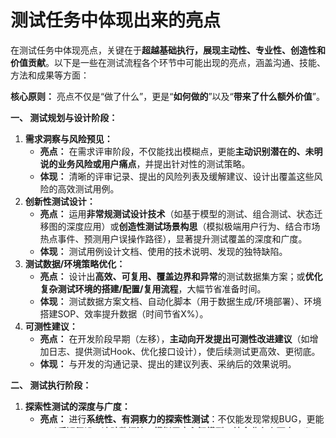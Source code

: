 # 测试任务中体现出来的亮点



在测试任务中体现亮点，关键在于**超越基础执行，展现主动性、专业性、创造性和价值贡献**。以下是一些在测试流程各个环节中可能出现的亮点，涵盖沟通、技能、方法和成果等方面：

**核心原则：** 亮点不仅是“做了什么”，更是“**如何做的**”以及“**带来了什么额外价值**”。

**一、 测试规划与设计阶段：**

1.  **需求洞察与风险预见：**
    *   **亮点：** 在需求评审阶段，不仅能找出模糊点，更能**主动识别潜在的、未明说的业务风险或用户痛点**，并提出针对性的测试策略。
    *   **体现：** 清晰的评审记录、提出的风险列表及缓解建议、设计出覆盖这些风险的高效测试用例。
2.  **创新性测试设计：**
    *   **亮点：** 运用**非常规测试设计技术**（如基于模型的测试、组合测试、状态迁移图的深度应用）或**创造性测试场景构思**（模拟极端用户行为、结合市场热点事件、预测用户误操作路径），显著提升测试覆盖的深度和广度。
    *   **体现：** 测试用例设计文档、使用的技术说明、发现的独特缺陷。
3.  **测试数据/环境策略优化：**
    *   **亮点：** 设计出**高效、可复用、覆盖边界和异常**的测试数据集方案；或**优化复杂测试环境的搭建/配置/复用流程**，大幅节省准备时间。
    *   **体现：** 测试数据方案文档、自动化脚本（用于数据生成/环境部署）、环境搭建SOP、效率提升数据（时间节省X%）。
4.  **可测性建议：**
    *   **亮点：** 在开发阶段早期（左移），**主动向开发提出可测性改进建议**（如增加日志、提供测试Hook、优化接口设计），使后续测试更高效、更彻底。
    *   **体现：** 与开发的沟通记录、提出的建议列表、采纳后的效果说明。

**二、 测试执行阶段：**

1.  **探索性测试的深度与广度：**
    *   **亮点：** 进行**系统性、有洞察力的探索性测试**：不仅能发现常规BUG，更能通过**质疑假设、追踪数据流、模拟用户心智模型、结合业务上下文**，发现**深层次的逻辑漏洞、性能瓶颈、安全隐患或用户体验缺陷**。**记录详细的探索过程和启发式思考**。
    *   **体现：** 探索性测试记录（Session-Based Test Management风格尤佳）、发现的复杂/关键缺陷报告、总结的探索模式或经验。
2.  **缺陷报告的“黄金质量”：**
    *   **亮点：** 提交的缺陷报告**不仅仅是描述现象**，更能做到：
        *   **精准定位：** 清晰描述复现步骤、环境、数据，快速定位到代码模块或配置。
        *   **深入分析：** 包含初步的**根因分析**（可能原因推测）、**影响范围评估**（业务、用户、数据）。
        *   **价值体现：** 说明该缺陷的**潜在业务风险**（如可能导致用户流失、资损、合规问题）。
        *   **解决方案建议：** 提供可行的修复建议或变通方案。
    *   **体现：** 高质量的缺陷报告模板、被开发/PM高度评价的缺陷单、因深入分析而快速修复的案例。
3.  **复杂问题排查能力：**
    *   **亮点：** 遇到难以复现或定位的“幽灵”问题时，能**运用调试工具（如抓包工具Charles/Fiddler、日志分析工具ELK/Splunk、数据库分析）、分析代码（与开发协作）、设计专项实验**，最终成功定位并清晰描述问题根源。
    *   **体现：** 问题排查记录、使用的工具和方法说明、解决的复杂缺陷案例。
4.  **高效回归测试策略：**
    *   **亮点：** 在版本迭代或修复后，**不盲目全量回归**，而是基于**影响分析、代码变更、风险矩阵**，**精准选择回归测试范围**（如核心功能、关联模块、修复点周边），在保证质量的前提下显著提升回归效率。
    *   **体现：** 回归测试策略文档、回归范围选择的依据说明、效率提升数据（时间/用例数减少X%）。
5.  **非功能测试的卓越表现：**
    *   **亮点：** 在性能、安全、兼容性、易用性测试方面：
        *   **性能：** 发现导致响应时间陡增、资源耗尽的关键瓶颈，提出有效优化建议。
        *   **安全：** 发现中高风险的安全漏洞（如SQL注入、XSS、越权访问）。
        *   **兼容性：** 系统性地覆盖关键用户场景下的各种组合（OS/浏览器/设备/分辨率），发现严重影响用户体验的兼容性问题。
        *   **易用性：** 提出切实可行的、能显著提升用户操作效率和满意度的改进建议。
    *   **体现：** 专项测试报告、发现的缺陷报告、优化建议、用户反馈改善数据。

**三、 沟通与协作：**

1.  **积极主动的跨职能沟通：**
    *   **亮点：** **主动**与开发、产品、运维等角色沟通，**清晰阐述测试进展、风险、阻塞问题**。在出现分歧时，能**基于事实和数据**进行有效沟通，推动问题解决。**向上管理风险**，及时透明地报告重大问题。
    *   **体现：** 沟通记录（邮件/会议纪要）、风险报告、成功推动解决的跨团队问题案例、同事/领导的正面反馈。
2.  **知识共享与赋能：**
    *   **亮点：** **主动分享**测试技术、工具使用技巧、发现的经典缺陷模式、业务知识。**编写清晰易懂的文档、教程或组织小型培训**，提升团队整体能力。
    *   **体现：** 分享文档、培训材料、Wiki页面、团队技能提升的证明（如新技术的应用）。
3.  **建设性反馈与流程改进：**
    *   **亮点：** 不仅提出问题，更能**提出具体、可操作的流程优化或工具改进建议**（如改进缺陷管理流程、引入新测试工具、优化持续集成流水线），并被团队采纳实施，带来效率或质量提升。
    *   **体现：** 改进建议文档、实施后的效果评估（效率提升、缺陷减少等数据）。

**四、 效率提升与技术创新：**

1.  **自动化测试的有效应用：**
    *   **亮点：** **不是为自动化而自动化**，而是**精准选择高ROI的场景**（如核心业务流、高频回归用例、复杂数据准备）进行自动化，**脚本健壮、可维护性强**，并能**有效集成到CI/CD流程**中，显著缩短反馈周期。**解决自动化中的技术难题**（如处理动态元素、异步等待、复杂验证）。
    *   **体现：** 自动化覆盖率（针对有价值的场景）、脚本稳定性（失败率低）、执行报告、节省的测试时间、CI/CD集成状态。
2.  **测试工具/框架的开发或优化：**
    *   **亮点：** **自主研发**或**深度定制优化**测试工具、框架、辅助脚本（如测试数据生成器、环境检查工具、一键部署工具、自定义报告生成器），解决团队痛点，提升整体效率。
    *   **体现：** 开发的工具/脚本、使用文档、效率提升数据、团队采纳情况。
3.  **引入并推广新方法/技术：**
    *   **亮点：** **主动研究、学习并成功引入**新的测试技术、工具或方法论（如契约测试、混沌工程、精准测试、AI辅助测试），并在团队内推广落地，带来价值。
    *   **体现：** 调研报告、试点项目总结、推广计划、落地后的效果评估。

**五、 质量保障与业务价值：**

1.  **预防性质量保障：**
    *   **亮点：** 通过**有效的需求评审、设计评审、代码走查（如果参与）或早期介入测试**，**提前发现并阻止**了缺陷流入后续阶段，节省了大量修复成本。
    *   **体现：** 在早期阶段发现的缺陷记录、节省成本的估算（根据缺陷修复成本模型）。
2.  **上线质量卓越：**
    *   **亮点：** 负责测试的模块/项目**线上缺陷率显著低于平均水平**或**关键/严重线上Bug为零**，用户反馈良好。
    *   **体现：** 线上缺陷统计报告、用户满意度调查结果、客户表扬。
3.  **基于数据的质量洞察：**
    *   **亮点：** **收集、分析测试过程数据**（如缺陷分布、用例通过率、自动化稳定性、回归效率）和**线上质量数据**（如崩溃率、用户报错率），**形成质量报告或仪表盘**，**识别质量趋势、风险点、改进机会**，为团队决策提供数据支撑。
    *   **体现：** 质量报告/仪表盘、基于数据的改进建议、数据驱动的决策案例。

**总结关键点：**

*   **深度超越广度：** 发现一个深层次、高风险的Bug，价值远高于一堆琐碎的界面问题。
*   **主动而非被动：** 主动识别风险、沟通问题、分享知识、改进流程。
*   **价值导向：** 始终思考“我的工作如何为产品质量、团队效率、业务成功带来**可衡量**的价值？”
*   **专业性与创新性：** 运用专业技能解决复杂问题，敢于尝试和应用新方法。
*   **清晰呈现：** 亮点需要被清晰地记录、总结和表达出来（通过报告、文档、数据、沟通）。

在总结个人或团队贡献时，应尽量结合具体事例和数据来支撑这些亮点，使其更具说服力。